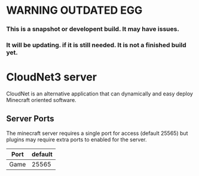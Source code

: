 # WARNING OUTDATED EGG
### This is a snapshot or developent build. It may have issues.
### It will be updating. if it is still needed. It is not a finished build yet.

# CloudNet3 server
CloudNet is an alternative application that can dynamically and easy deploy Minecraft oriented software.

## Server Ports
The minecraft server requires a single port for access (default 25565) but plugins may require extra ports to enabled for the server.


| Port  | default |
|-------|---------|
| Game  | 25565   |
